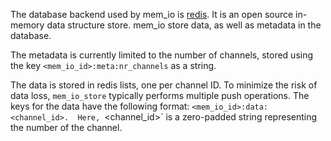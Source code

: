 The database backend used by mem_io is [redis](http://redis.io/).  It is an open source in-memory data structure store.  mem_io store data, as well as metadata in the database.

The metadata is currently limited to the number of channels, stored using the key `<mem_io_id>:meta:nr_channels` as a string.

The data is stored in redis lists, one per channel ID.  To minimize the risk of data loss, `mem_io_store` typically performs multiple push operations.  The keys for the data have the following format: `<mem_io_id>:data:<channel_id>.  Here, `<channel_id>` is a zero-padded string representing the number of the channel.
